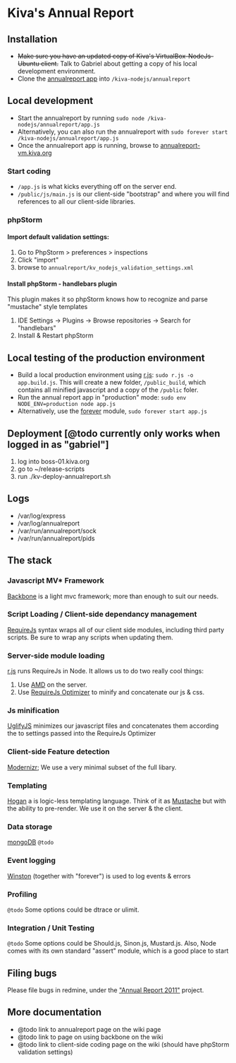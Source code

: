 # Kiva's Annual Report

## Installation

* ~~Make sure you have an updated copy of Kiva's VirtualBox-NodeJs-Ubuntu client.~~ Talk to Gabriel about getting a copy of his local development environment.
* Clone the [annualreport app](https://github.com/kiva/annualreport) into `/kiva-nodejs/annualreport`

## Local development

* Start the annualreport by running `sudo node /kiva-nodejs/annualreport/app.js`
* Alternatively, you can also run the annualreport with `sudo forever start /kiva-nodejs/annualreport/app.js`
* Once the annualreport app is running, browse to [annualreport-vm.kiva.org](http://annualreport-vm.kiva.org)

### Start coding

* `/app.js` is what kicks everything off on the server end.
* `/public/js/main.js` is our client-side "bootstrap" and where you will find references to all our client-side libraries.

### phpStorm

#### Import default validation settings:

1. Go to PhpStorm > preferences > inspections
2. Click "import"
3. browse to `annualreport/kv_nodejs_validation_settings.xml`

#### Install phpStorm - handlebars plugin

This plugin makes it so phpStorm knows how to recognize and parse "mustache" style templates

1. IDE Settings -> Plugins -> Browse repositories -> Search for "handlebars"
2. Install & Restart phpStorm

## Local testing of the production environment

* Build a local production environment using [r.js](https://github.com/jrburke/r.js): `sudo r.js -o app.build.js`.  This will create a new folder, `/public_build`, which contains all minified javascript and a copy of the `/public` foler.
* Run the annual report app in "production" mode: `sudo env NODE_ENV=production node app.js`
* Alternatively, use the [forever](https://github.com/nodejitsu/forever) module, `sudo forever start app.js`

## Deployment [@todo currently only works when logged in as "gabriel"]

1. log into boss-01.kiva.org
2. go to ~/release-scripts
3. run ./kv-deploy-annualreport.sh

## Logs

* /var/log/express
* /var/log/annualreport
* /var/run/annualreport/sock
* /var/run/annualreport/pids

## The stack

### Javascript MV* Framework

[Backbone](http://documentcloud.github.com/backbone/) is a light mvc framework; more than enough to suit our needs.

### Script Loading / Client-side dependancy management

[RequireJs](http://requirejs.org/) syntax wraps all of our client side modules, including third party scripts.  Be sure to wrap any scripts when updating them.

### Server-side module loading

[r.js](https://github.com/jrburke/r.js/) runs RequireJs in Node.  It allows us to do two really cool things:

1. Use [AMD](https://github.com/amdjs/amdjs-api/wiki/AMD) on the server.
2. Use [RequireJs Optimizer](http://requirejs.org/docs/optimization.html#download) to minify and concatenate our js & css.

### Js minification

[UglifyJS](https://github.com/mishoo/UglifyJS) minimizes our javascript files and concatenates them according the to settings passed into the RequireJs Optimizer

### Client-side Feature detection

[Modernizr](http://modernizr.com); We use a very minimal subset of the full libary.

### Templating

[Hogan](http://twitter.github.com/hogan.js/) a is logic-less templating language.  Think of it as [Mustache](https://github.com/janl/mustache.js/) but with the ability to pre-render. We use it on the server & the client.

### Data storage

[mongoDB](http://www.mongodb.org/) `@todo`

### Event logging

[Winston](https://github.com/flatiron/winston) (together with "forever") is used to log events & errors

### Profiling

`@todo` Some options could be dtrace or ulimit.

### Integration / Unit Testing

`@todo` Some options could be Should.js, Sinon.js, Mustard.js.  Also, Node comes with its own standard "assert" module, which is a good place to start

## Filing bugs
Please file bugs in redmine, under the ["Annual Report 2011"](https://bugs.kiva.org/issues/21348) project.

## More documentation
* @todo link to annualreport page on the wiki page
* @todo link to page on using backbone on the wiki
* @todo link to client-side coding page on the wiki (should have phpStorm validation settings)


